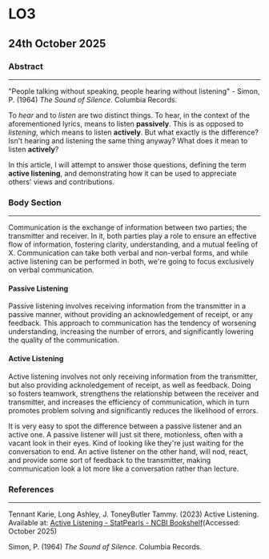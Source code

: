 # LO3

## 24th October 2025

### Abstract

----------------------------------------------

"People talking without speaking, people hearing without listening" - Simon, P. (1964) *The Sound of Silence*. Columbia Records.

To *hear* and to *listen* are two distinct things. To hear, in the context of the aforementioned lyrics, means to listen **passively**. This is as opposed to *listening*, which means to listen **actively**. But what exactly is the difference? Isn't hearing and listening the same thing anyway? What does it mean to listen **actively**? 

In this article, I will attempt to answer those questions, defining the term **active listening**, and demonstrating how it can be used to appreciate others' views and contributions.

### Body Section

----------------------------------------------

Communication is the exchange of information between two parties; the transmitter and receiver. In it, both parties play a role to ensure an effective flow of information, fostering clarity, understanding, and a mutual feeling of X. Communication can take both verbal and non-verbal forms, and while active listening can be performed in both, we're going to focus exclusively on verbal communication.



#### Passive Listening

Passive listening involves receiving information from the transmitter in a passive manner, without providing an acknowledgement of receipt, or any feedback. This approach to communication has the tendency of worsening understanding, increasing the number of errors, and significantly lowering the quality of the communication. 

#### Active Listening

Active listening involves not only receiving information from the transmitter, but also providing acknoledgement of receipt, as well as feedback. Doing so fosters teamwork, strengthens the relationship between the receiver and transmitter, and increases the efficiency of communication, which in turn promotes problem solving and significantly reduces the likelihood of errors.



It is very easy to spot the difference between a passive listener and an active one. A passive listener will just sit there, motionless, often with a vacant look in their eyes. Kind of looking like they're just waiting for the conversation to end. An active listener on the other hand, will nod, react, and provide some sort of feedback to the transmitter, making communication look a lot more like a conversation rather than lecture.









### References

----------------------------------------------



Tennant Karie, Long Ashley, J. ToneyButler Tammy. (2023) Active Listening. Available at: [Active Listening - StatPearls - NCBI Bookshelf](https://www.ncbi.nlm.nih.gov/books/NBK442015/)(Accessed: October 2025)

Simon, P. (1964) *The Sound of Silence*. Columbia Records.
